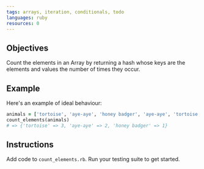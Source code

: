 ```yaml
---
tags: arrays, iteration, conditionals, todo
languages: ruby
resources: 0
---
```


## Objectives

Count the elements in an Array by returning a hash whose keys are the elements and values the number of times they occur.
  
## Example

Here's an example of ideal behaviour:

```ruby
animals = ['tortoise', 'aye-aye', 'honey badger', 'aye-aye', 'tortoise', 'tortoise']
count_elements(animals)
# => {'tortoise' => 3, 'aye-aye' => 2, 'honey badger' => 1}
```

## Instructions

Add code to `count_elements.rb`. Run your testing suite to get started.
